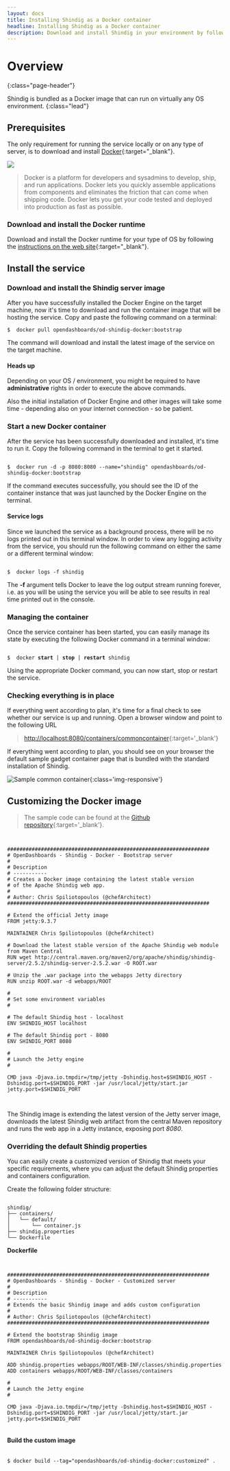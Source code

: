 ```yaml
---
layout: docs
title: Installing Shindig as a Docker container
headline: Installing Shindig as a Docker container
description: Download and install Shindig in your environment by following a few simple steps
---
```



# Overview
{:class="page-header"}

Shindig is bundled as a Docker image that can run on virtually any OS environment.
{:class="lead"}

## Prerequisites

The only requirement for running the service locally or on any type of server, is to download and install [Docker](http://docker.io){:target="_blank"}.

<img class='img-responsive' src='https://upload.wikimedia.org/wikipedia/commons/7/79/Docker_%28container_engine%29_logo.png'>

> Docker is a platform for developers and sysadmins to develop, ship, and run applications. Docker lets you quickly assemble applications from components and eliminates the friction that can come when shipping code. Docker lets you get your code tested and deployed into production as fast as possible.

### Download and install the Docker runtime

Download and install the Docker runtime for your type of OS by following the [instructions on the web site](https://docs.docker.com/installation/){:target="_blank"}.   

## Install the service

### Download and install the Shindig server image

After you have successfully installed the Docker Engine on the target machine, now it's time to download and run the container image that will be hosting the service.  Copy and paste the following command on a terminal:

<div class="highlight"><pre><code class="language-bash" data-lang="bash"><span class="gp">$ </span> docker pull opendashboards/od-shindig-docker:bootstrap</code></pre></div>

The command will download and install the latest image of the service on the target machine.  

<div class="bs-callout bs-callout-info" id="jquery-required">
    <h4 id="jquery-required">Heads up</a></h4>
    <p>Depending on your OS / environment, you might be required to have <b>administrative</b> rights in order to execute the above commands.</p>
    <p>Also the initial installation of Docker Engine and other images will take some time - depending also on your internet connection -
    so be patient.
    </p>
</div>

### Start a new Docker container

After the service has been successfully downloaded and installed, it's time to run it.  Copy the following command in the terminal to get it started.

<div class="highlight"><pre><code class="language-bash" data-lang="bash">
<span class="gp">$ </span> docker run -d -p 8080:8080 --name="shindig" opendashboards/od-shindig-docker:bootstrap
</code></pre></div>  

If the command executes successfully, you should see the ID of the container instance that was just launched by the Docker Engine on the terminal.

<div class="bs-callout bs-callout-info" id="jquery-required">
    <h4 id="jquery-required">Service logs</a></h4>
    <p>
    Since we launched the service as a background process, there will be no logs printed out in this terminal window.  In order to view any logging
    activity from the service, you should run the following command on either the same or a different terminal window:
    </p>

<div class="highlight"><pre><code class="language-bash" data-lang="bash">
<span class="gp">$ </span> docker logs -f shindig
</code></pre></div>

<p>
	The <b>-f</b> argument tells Docker to leave the log output stream running forever, i.e. as you will be using the service you will be able to
	see results in real time printed out in the console.
</p>

</div>

### Managing the container

Once the service container has been started, you can easily manage its state by executing the following Docker command in a terminal window:

<div class="highlight"><pre><code class="language-bash" data-lang="bash">
<span class="gp">$ </span> docker <b>start</b> | <b>stop</b> | <b>restart</b> shindig
</code></pre></div>

Using the appropriate Docker command, you can now start, stop or restart the service.

### Checking everything is in place

If everything went according to plan, it's time for a final check to see whether our service is up and running.  Open a browser window and point to the following URL

> [http://localhost:8080/containers/commoncontainer](http://localhost:8080/containers/commoncontainer/){:target='_blank'}

If everything went according to plan, you should see on your browser the default sample gadget container page that is bundled
with the standard installation of Shindig.

![Sample common container](/assets/images/getting-started/common-container.png "Sample common container"){:class='img-responsive'}


## Customizing the Docker image

> The sample code can be found at the [Github repository](https://github.com/OpenDashboards/od-shindig-docker/tree/master/customized){:target='_blank'}.

<pre><code class='docker'>

##################################################################
# OpenDashboards - Shindig - Docker - Bootstrap server
#
# Description
# -----------
# Creates a Docker image containing the latest stable version
# of the Apache Shindig web app.
#
# Author: Chris Spiliotopoulos (@chefArchitect)
##################################################################

# Extend the official Jetty image
FROM jetty:9.3.7

MAINTAINER Chris Spiliotopoulos (@chefArchitect)

# Download the latest stable version of the Apache Shindig web module from Maven Central
RUN wget http://central.maven.org/maven2/org/apache/shindig/shindig-server/2.5.2/shindig-server-2.5.2.war -O ROOT.war

# Unzip the .war package into the webapps Jetty directory
RUN unzip ROOT.war -d webapps/ROOT

#
# Set some environment variables
#

# The default Shindig host - localhost
ENV SHINDIG_HOST localhost

# The default Shindig port - 8080
ENV SHINDIG_PORT 8080

#
# Launch the Jetty engine
#

CMD java -Djava.io.tmpdir=/tmp/jetty -Dshindig.host=$SHINDIG_HOST -Dshindig.port=$SHINDIG_PORT -jar /usr/local/jetty/start.jar jetty.port=$SHINDIG_PORT


</code></pre>

The Shindig image is extending the latest version of the Jetty server image, downloads the latest
Shindig web artifact from the central Maven repository and runs the web app in a Jetty instance, exposing
port *8080*.

### Overriding the default Shindig properties

You can easily create a customized version of Shindig that meets your specific requirements, where you can adjust the default Shindig properties
and containers configuration.

Create the following folder structure:

<pre><code class="language-bash" data-lang="bash">
shindig/
├── containers/
│   └── default/
│       └── container.js
├── shindig.properties
└── Dockerfile
</code></pre>

**Dockerfile**

<pre><code class='docker'>

##################################################################
# OpenDashboards - Shindig - Docker - Customized server
#
# Description
# -----------
# Extends the basic Shindig image and adds custom configuration
#
# Author: Chris Spiliotopoulos (@chefArchitect)
##################################################################

# Extend the bootstrap Shindig image
FROM opendashboards/od-shindig-docker:bootstrap

MAINTAINER Chris Spiliotopoulos (@chefArchitect)

ADD shindig.properties webapps/ROOT/WEB-INF/classes/shindig.properties
ADD containers webapps/ROOT/WEB-INF/classes/containers

#
# Launch the Jetty engine
#

CMD java -Djava.io.tmpdir=/tmp/jetty -Dshindig.host=$SHINDIG_HOST -Dshindig.port=$SHINDIG_PORT -jar /usr/local/jetty/start.jar jetty.port=$SHINDIG_PORT

</code></pre>

#### Build the custom image

<pre><code class="language-bash" data-lang="bash">
$ docker build --tag="opendashboards/od-shindig-docker:customized" .
</code></pre>
